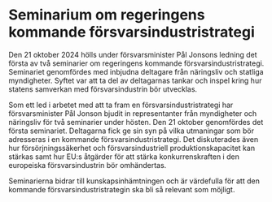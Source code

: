 # Seminarium om regeringens kommande försvarsindustristrategi

Den 21 oktober 2024 hölls under försvarsminister Pål Jonsons ledning det första av två seminarier om regeringens kommande försvarsindustristrategi. Seminariet genomfördes med inbjudna deltagare från näringsliv och statliga myndigheter. Syftet var att ta del av deltagarnas tankar och inspel kring hur statens samverkan med försvarsindustrin bör utvecklas.


Som ett led i arbetet med att ta fram en försvarsindustristrategi har försvarsminister Pål Jonson bjudit in representanter från myndigheter och näringsliv för två seminarier under hösten. Den 21 oktober genomfördes det första seminariet. Deltagarna fick ge sin syn på vilka utmaningar som bör adresseras i en kommande försvarsindustristrategi. Det diskuterades även hur försörjningssäkerhet och försvarsindustriell produktionskapacitet kan stärkas samt hur EU:s åtgärder för att stärka konkurrenskraften i den europeiska försvarsindustrin bör omhändertas.

Seminarierna bidrar till kunskapsinhämtningen och är värdefulla för att den kommande försvarsindustristrategin ska bli så relevant som möjligt.
